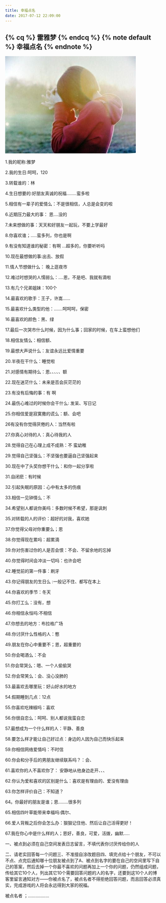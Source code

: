 ```yaml
---
title: 幸福点名 
date: 2017-07-12 22:09:00
---
```

{% cq %} 雷雅梦 {% endcq %}
{% note default %} 幸福点名 {% endnote %}
---

![](/images/girl01.jpg)

1.我的昵称:雅梦

2.我的生日:呵呵，120

3.转载谁的：林

4.生日想要的:好朋友真诚的祝福........蛮多啦

5.相信有一辈子的爱情么：不是很相信，人总是会变的啦

6.近期压力最大的事： 恩....没的

7.未来想做的事：天天和好朋友一起玩，不要上学最好

8.你喜欢谁；.....蛮多列，你也是啊

9.有没有知道谁的秘密：有啊 ...超多的，你要听听吗­

10.现在最想做的事:出去、放假

11.情人节想做什么： 晚上逛夜市

12.难过时想哭的人懦弱么：....恩，不是­吧、我就有滴啦

13.有几个兄弟姐妹：100个

14.最喜欢的歌手：王子，许嵩......

15.最喜欢什么类型的他：.......呵呵呵，保密

16.最喜欢的颜色：黑、绿 

17.最后一次哭市什么时候，因为什么事；回家的时候，在车上蛮想他们

18.相信友情么：相信额、 ­

19.最想大声说什么：友谊永远比爱情重要

20.半夜在干什么：睡觉啦

21.对感情有期待么：恩、、、、、额

22.现在迷茫什么：未来是否会灰茫茫的

23.有没有后悔的事：有 ­啊

24.最伤心难过的时候你会干什么: 发呆、写日记

25.你相信爱是寂寞撒的谎么：额、会吧

26有没有你觉得厌倦的人：当然有啦

27.你真心对待的人：真心待我的人

28.觉得自己在心理上成不成熟：不 ­蛮幼稚

29.觉得自己坚强么：不坚强也要逼自己坚强起来

30.现在中了头奖你想干什么：和你一起分享啦

31.自闭麽：有时候 ­

32.引起失眠的原因：心中有太多的伤痕

33.相信一见钟情么：不

34.希望别人都说你美吗：多数时候不希望，那是讽刺

35.对转载的人的评价：超好的对我，喜欢她

37.你觉得父母对你重要么；恩­

38.你觉得现在累吗：超累滴­

39.你对伤害过你的人是否会恨：不会、不留余地的忘掉

40.你觉得时间会冲淡一切吗：也许会吧

42.睡觉前的第一件事：刷牙

43.你记得朋友的生日么 :一般记不住、都写在本上

44.你喜欢的季节：冬天

45.你打工么：没有­，想

46.你相信永恒吗:不相信­

47.你想去的地方：布拉格广场

48.你讨厌什么性格的人：憨

49.朋友在你心中重要不；恩，超重要的­

50.你会喝酒么：不会­

51.你会常哭么：嗯、一个人偷偷哭

52.你会常笑么：会、没心没肺的

53.最喜欢去哪里玩：好山好水的地方

54.假期睡到几点：12点

55.你喜欢吃辣椒吗：喜欢 ­

56.你很自恋么：呵呵、别人都说我蛮自恋

57.最想成为一个什么样的人：平静、善良

58.要怎么样才能让自己好过点：身边的人因为自己而快乐起来

59.你相信网络爱情吗：不时信 ­

60.你会和分手后的男朋友继续联系吗？：会、

61.喜欢你的人不喜欢你了： 安静地从他身边走开、、、

62.你认为爱和喜欢的区别是什么：喜欢是有理由的、爱没有理由

63.你怎样评价自己：不知道？

64。你最好的朋友是谁；恩........很多列

65.相信四叶草能带来幸福吗:偶尔、 ­

66.爱人背叛之后你会怎么办：狠狠记住他、然后让自己活得更好！

67.我在你心中是什么样的人；恩好，善良，可爱，活拨，幽默.....

一、被点到必须在自己空间发表日志留言，不填代表你讨厌传给你的人 ­

二、请老实回答每一个问题三、不准擅自涂改题目四、填完点给十个朋友，不可以不点、点完后通知哪十位朋友被点到了A、被点到名字的要在自己的空间里写下自己的答案，然后去掉一个你最不喜欢的问题再加上一个你的问题，仍然组成问题，传给其它10个人，列出其它10个需要回答问题的人的名字，还要到这10个人的博客里留言通知对方——你被点名了，被点名者不得拒绝回答问题，而且回答必须真实，完成游戏的人将会永远得到大家的祝福。 ­

被点名者 ；.................
